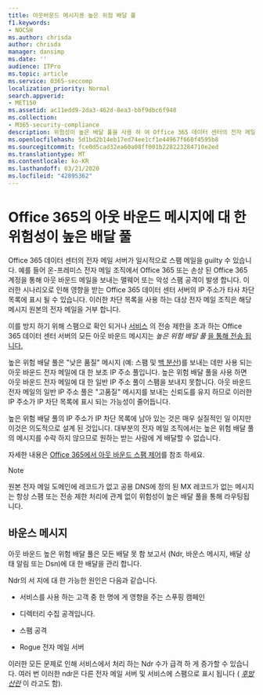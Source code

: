 ```yaml
---
title: 아웃바운드 메시지용 높은 위험 배달 풀
f1.keywords:
- NOCSH
ms.author: chrisda
author: chrisda
manager: dansimp
ms.date: ''
audience: ITPro
ms.topic: article
ms.service: O365-seccomp
localization_priority: Normal
search.appverid:
- MET150
ms.assetid: ac11edd9-2da3-462d-8ea3-bbf9dbc6f948
ms.collection:
- M365-security-compliance
description: 위험성이 높은 배달 풀을 사용 하 여 Office 365 데이터 센터의 전자 메일 서버 신뢰도를 보호 하는 방법을 알아봅니다.
ms.openlocfilehash: 5d1bd2b14eb17ed74ee1cf1e44967f660f4595b8
ms.sourcegitcommit: fce0d5cad32ea60a08ff001b228223284710e2ed
ms.translationtype: MT
ms.contentlocale: ko-KR
ms.lasthandoff: 03/21/2020
ms.locfileid: "42895362"
---
```

# <a name="high-risk-delivery-pool-for-outbound-messages-in-office-365"></a>Office 365의 아웃 바운드 메시지에 대 한 위험성이 높은 배달 풀

Office 365 데이터 센터의 전자 메일 서버가 일시적으로 스팸 메일을 guilty 수 있습니다. 예를 들어 온-프레미스 전자 메일 조직에서 Office 365 또는 손상 된 Office 365 계정을 통해 아웃 바운드 메일을 보내는 맬웨어 또는 악성 스팸 공격이 발생 합니다. 이러한 시나리오로 인해 영향을 받는 Office 365 데이터 센터 서버의 IP 주소가 타사 차단 목록에 표시 될 수 있습니다. 이러한 차단 목록을 사용 하는 대상 전자 메일 조직은 해당 메시지 원본의 전자 메일을 거부 합니다.

이를 방지 하기 위해 스팸으로 확인 되거나 [서비스](https://docs.microsoft.com/office365/servicedescriptions/exchange-online-service-description/exchange-online-limits#sending-limits-across-office-365-options) 의 전송 제한을 초과 하는 Office 365 데이터 센터 서버의 모든 아웃 바운드 메시지는 _높은 위험 배달 풀_ [을 통해 전송 됩니다.](configure-the-outbound-spam-policy.md)

높은 위험 배달 풀은 "낮은 품질" 메시지 (예: 스팸 및 [백 분산](backscatter-messages-and-eop.md))를 보내는 데만 사용 되는 아웃 바운드 전자 메일에 대 한 보조 IP 주소 풀입니다. 높은 위험 배달 풀을 사용 하면 아웃 바운드 전자 메일에 대 한 일반 IP 주소 풀이 스팸을 보내지 못합니다. 아웃 바운드 전자 메일의 일반 IP 주소 풀은 "고품질" 메시지를 보내는 신뢰도를 유지 하므로 이러한 IP 주소가 IP 차단 목록에 표시 되는 가능성이 줄어듭니다.

높은 위험 배달 풀의 IP 주소가 IP 차단 목록에 남아 있는 것은 매우 실질적인 일 이지만 이것은 의도적으로 설계 된 것입니다. 대부분의 전자 메일 조직에서는 높은 위험 배달 풀의 메시지를 수락 하지 않으므로 원하는 받는 사람에 게 배달할 수 없습니다.

자세한 내용은 [Office 365에서 아웃 바운드 스팸 제어](outbound-spam-controls.md)를 참조 하세요.

> [!NOTE]
> 원본 전자 메일 도메인에 레코드가 없고 공용 DNS에 정의 된 MX 레코드가 없는 메시지는 항상 스팸 또는 전송 제한 처리에 관계 없이 위험성이 높은 배달 풀을 통해 라우팅됩니다.

## <a name="bounce-messages"></a>바운스 메시지

아웃 바운드 높은 위험 배달 풀은 모든 배달 못 함 보고서 (Ndr, 바운스 메시지, 배달 상태 알림 또는 Dsn)에 대 한 배달을 관리 합니다.

Ndr의 서 지에 대 한 가능한 원인은 다음과 같습니다.

- 서비스를 사용 하는 고객 중 한 명에 게 영향을 주는 스푸핑 캠페인

- 디렉터리 수집 공격입니다.

- 스팸 공격

- Rogue 전자 메일 서버

이러한 모든 문제로 인해 서비스에서 처리 하는 Ndr 수가 급격 하 게 증가할 수 있습니다. 여러 번 이러한 ndr은 다른 전자 메일 서버 및 서비스에 스팸으로 표시 됩니다 ( _[후방 산란](backscatter-messages-and-eop.md)_ 이 라고도 함).
